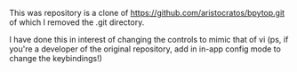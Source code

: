 This was repository is a clone of https://github.com/aristocratos/bpytop.git of which I removed the .git directory.

I have done this in interest of changing the controls to mimic that of vi (ps, if you're a developer of the original repository, add in in-app config mode to change the keybindings!)

